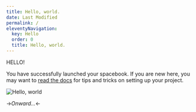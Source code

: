 ```yaml
---
title: Hello, world.
date: Last Modified
permalink: /
eleventyNavigation:
  key: Hello
  order: 0
  title: Hello, world.
---
```


HELLO!

You have successfully launched your spacebook. If you are new here, you may want to [read the docs](https://spacebook.app/) for tips and tricks on setting up your project.

![Hello, world](/content/images/hello.jpg)

->*Onward...*<-
